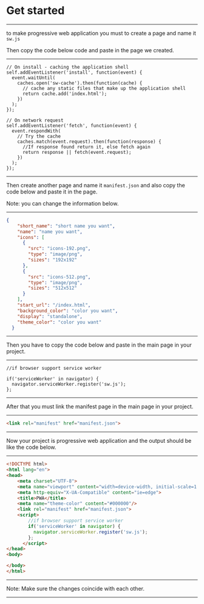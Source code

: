 # Get started

---

to make progressive web application you must to create a page and name it `sw.js`

Then copy the code below code and paste in the page we created.

---

```JS
// On install - caching the application shell
self.addEventListener('install', function(event) {
  event.waitUntil(
    caches.open('sw-cache').then(function(cache) {
      // cache any static files that make up the application shell
      return cache.add('index.html');
    })
  );
});

// On network request
self.addEventListener('fetch', function(event) {
  event.respondWith(
    // Try the cache
    caches.match(event.request).then(function(response) {
      //If response found return it, else fetch again
      return response || fetch(event.request);
    })
  );
});
```

---

Then create another page and name it `manifest.json` and also copy the code below and paste it in the page.

Note: you can change the information below.

---

```JSON
{
    "short_name": "short name you want",
    "name": "name you want",
    "icons": [
      {
        "src": "icons-192.png",
        "type": "image/png",
        "sizes": "192x192"
      },
      {
        "src": "icons-512.png",
        "type": "image/png",
        "sizes": "512x512"
      }
    ],
    "start_url": "/index.html",
    "background_color": "color you want",
    "display": "standalone",
    "theme_color": "color you want"
  }
```

---

Then you have to copy the code below and paste in the main page in your project.

---

```JS
//if browser support service worker

if('serviceWorker' in navigator) {
  navigator.serviceWorker.register('sw.js');
};
```

---

After that you must link the manifest page in the main page in your project.

---

```HTML
<link rel="manifest" href="manifest.json">
```

---

Now your project is progressive web application and the output should be like the code below.

---

```HTML
<!DOCTYPE html>
<html lang="en">
<head>
    <meta charset="UTF-8">
    <meta name="viewport" content="width=device-width, initial-scale=1.0">
    <meta http-equiv="X-UA-Compatible" content="ie=edge">
    <title>PWA</title>
    <meta name="theme-color" content="#000000"/>
    <link rel="manifest" href="manifest.json">
    <script>
        //if browser support service worker
        if('serviceWorker' in navigator) {
          navigator.serviceWorker.register('sw.js');
        };
      </script>
</head>
<body>

</body>
</html>
```

---

Note: Make sure the changes coincide with each other.

---
